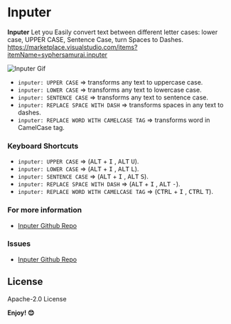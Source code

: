 # Inputer

**Inputer** Let you Easily convert text between different letter cases: lower case, UPPER CASE, Sentence Case, turn Spaces to Dashes.
https://marketplace.visualstudio.com/items?itemName=syphersamurai.inputer

![Inputer Gif](https://syphersamurai.github.io/inputer/images/Screenshots/inputer.gif)


- `inputer: UPPER CASE` => transforms any text to uppercase case.
- `inputer: LOWER CASE` => transforms any text to lowercase case.
- `inputer: SENTENCE CASE` => transforms any text to sentence case.
- `inputer: REPLACE SPACE WITH DASH` => transforms spaces in any text to dashes.
- `inputer: REPLACE WORD WITH CAMELCASE TAG` => transforms word in CamelCase tag.

### Keyboard Shortcuts

- `inputer: UPPER CASE` => (<kbd>ALT</kbd> + <kbd>I</kbd> , <kbd>ALT</kbd> <kbd>U</kbd>).
- `inputer: LOWER CASE` => (<kbd>ALT</kbd> + <kbd>I</kbd> , <kbd>ALT</kbd> <kbd>L</kbd>).
- `inputer: SENTENCE CASE` => (<kbd>ALT</kbd> + <kbd>I</kbd> , <kbd>ALT</kbd> <kbd>S</kbd>).
- `inputer: REPLACE SPACE WITH DASH` => (<kbd>ALT</kbd> + <kbd>I</kbd> , <kbd>ALT</kbd> <kbd>-</kbd>).
- `inputer: REPLACE WORD WITH CAMELCASE TAG` => (<kbd>CTRL</kbd> + <kbd>I</kbd> , <kbd>CTRL</kbd> <kbd>T</kbd>).

### For more information

- [Inputer Github Repo](https://github.com/syphersamurai/inputer)

### Issues

- [Inputer Github Repo](https://github.com/syphersamurai/inputer/issues)

## License

Apache-2.0 License

**Enjoy! 😊**
